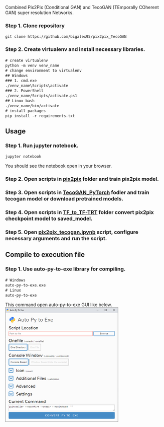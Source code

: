 Combined Pix2Pix (Conditional GAN) and TecoGAN (TEmporally COherent GAN) super resolution Networks.

### Step 1. Clone repository
```
git clone https://github.com/bigalex95/pix2pix_TecoGAN
```
### Step 2. Create virtualenv and install necessary libraries.
```
# create virtualenv
python -m venv venv_name
# change environment to virtualenv
## Windows 
### 1. cmd.exe
./venv_name\Scripts\activate
### 2. PowerShell
./venv_name/Scripts/activate.ps1
## Linux bash
./venv_name/bin/activate
# install packages
pip install -r requirements.txt
```

## Usage

### Step 1. Run jupyter notebook.
```
jupyter notebook
```
You should see the notebook open in your browser.
### Step 2. Open scripts in [pix2pix](./pix2pix) folder and train pix2pix model.

### Step 3. Open scripts in [TecoGAN_PyTorch](./TecoGAN_PyTorch) fodler and train tecogan model or download pretrained models.

### Step 4. Open scripts in [TF_to_TF-TRT](./TF_to_TF-TRT) folder convert pix2pix checkpoint model to saved_model.

### Step 5. Open [pix2pix_tecogan.ipynb](pix2pix_tecogan.ipynb) script, configure necessary arguments and run the script.

## Compile to execution file
### Step 1. Use auto-py-to-exe library for compiling.
```
# Windows
auto-py-to-exe.exe
# Linux
auto-py-to-exe
```
This command open auto-py-to-exe GUI like below.
![auto-py-to-exe](./auto-py-to-exe.png)
